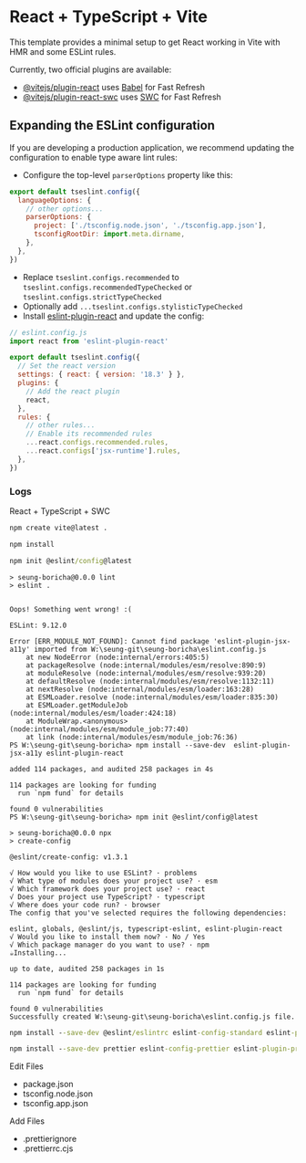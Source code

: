 # React + TypeScript + Vite

This template provides a minimal setup to get React working in Vite with HMR and some ESLint rules.

Currently, two official plugins are available:

- [@vitejs/plugin-react](https://github.com/vitejs/vite-plugin-react/blob/main/packages/plugin-react/README.md) uses [Babel](https://babeljs.io/) for Fast Refresh
- [@vitejs/plugin-react-swc](https://github.com/vitejs/vite-plugin-react-swc) uses [SWC](https://swc.rs/) for Fast Refresh

## Expanding the ESLint configuration

If you are developing a production application, we recommend updating the configuration to enable type aware lint rules:

- Configure the top-level `parserOptions` property like this:

```js
export default tseslint.config({
  languageOptions: {
    // other options...
    parserOptions: {
      project: ['./tsconfig.node.json', './tsconfig.app.json'],
      tsconfigRootDir: import.meta.dirname,
    },
  },
})
```

- Replace `tseslint.configs.recommended` to `tseslint.configs.recommendedTypeChecked` or `tseslint.configs.strictTypeChecked`
- Optionally add `...tseslint.configs.stylisticTypeChecked`
- Install [eslint-plugin-react](https://github.com/jsx-eslint/eslint-plugin-react) and update the config:

```js
// eslint.config.js
import react from 'eslint-plugin-react'

export default tseslint.config({
  // Set the react version
  settings: { react: { version: '18.3' } },
  plugins: {
    // Add the react plugin
    react,
  },
  rules: {
    // other rules...
    // Enable its recommended rules
    ...react.configs.recommended.rules,
    ...react.configs['jsx-runtime'].rules,
  },
})
```

### Logs

React + TypeScript + SWC

```cmd
npm create vite@latest .
```

```cmd
npm install
```

```cmd
npm init @eslint/config@latest
```

```
> seung-boricha@0.0.0 lint
> eslint .


Oops! Something went wrong! :(

ESLint: 9.12.0

Error [ERR_MODULE_NOT_FOUND]: Cannot find package 'eslint-plugin-jsx-a11y' imported from W:\seung-git\seung-boricha\eslint.config.js
    at new NodeError (node:internal/errors:405:5)
    at packageResolve (node:internal/modules/esm/resolve:890:9)
    at moduleResolve (node:internal/modules/esm/resolve:939:20)
    at defaultResolve (node:internal/modules/esm/resolve:1132:11)
    at nextResolve (node:internal/modules/esm/loader:163:28)
    at ESMLoader.resolve (node:internal/modules/esm/loader:835:30)
    at ESMLoader.getModuleJob (node:internal/modules/esm/loader:424:18)
    at ModuleWrap.<anonymous> (node:internal/modules/esm/module_job:77:40)
    at link (node:internal/modules/esm/module_job:76:36)
PS W:\seung-git\seung-boricha> npm install --save-dev  eslint-plugin-jsx-a11y eslint-plugin-react                      

added 114 packages, and audited 258 packages in 4s

114 packages are looking for funding
  run `npm fund` for details

found 0 vulnerabilities
PS W:\seung-git\seung-boricha> npm init @eslint/config@latest

> seung-boricha@0.0.0 npx
> create-config

@eslint/create-config: v1.3.1

√ How would you like to use ESLint? · problems
√ What type of modules does your project use? · esm
√ Which framework does your project use? · react
√ Does your project use TypeScript? · typescript
√ Where does your code run? · browser
The config that you've selected requires the following dependencies:

eslint, globals, @eslint/js, typescript-eslint, eslint-plugin-react
√ Would you like to install them now? · No / Yes
√ Which package manager do you want to use? · npm
☕️Installing...

up to date, audited 258 packages in 1s

114 packages are looking for funding
  run `npm fund` for details

found 0 vulnerabilities
Successfully created W:\seung-git\seung-boricha\eslint.config.js file.
```

```cmd
npm install --save-dev @eslint/eslintrc eslint-config-standard eslint-plugin-jsx-a11y
```

```cmd
npm install --save-dev prettier eslint-config-prettier eslint-plugin-prettier
```

Edit Files
- package.json
- tsconfig.node.json
- tsconfig.app.json

Add Files
- .prettierignore
- .prettierrc.cjs
